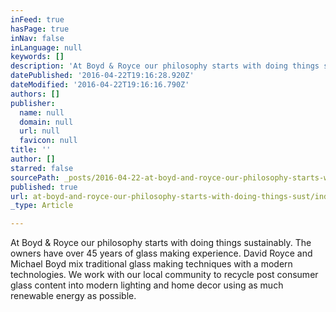 ```yaml
---
inFeed: true
hasPage: true
inNav: false
inLanguage: null
keywords: []
description: 'At Boyd & Royce our philosophy starts with doing things sustainably. The owners have over 45 years of glass making experience. David Royce and Michael Boyd mix traditional glass making techniques with a modern technologies. We work with our local community to recycle post consumer glass content into modern lighting and home decor using as much renewable energy as possible.'
datePublished: '2016-04-22T19:16:28.920Z'
dateModified: '2016-04-22T19:16:16.790Z'
authors: []
publisher:
  name: null
  domain: null
  url: null
  favicon: null
title: ''
author: []
starred: false
sourcePath: _posts/2016-04-22-at-boyd-and-royce-our-philosophy-starts-with-doing-things-sust.md
published: true
url: at-boyd-and-royce-our-philosophy-starts-with-doing-things-sust/index.html
_type: Article

---
```

At Boyd & Royce our philosophy starts with doing things sustainably. The owners have over 45 years of glass making experience. David Royce and Michael Boyd mix traditional glass making techniques with a modern technologies. We work with our local community to recycle post consumer glass content into modern lighting and home decor using as much renewable energy as possible.